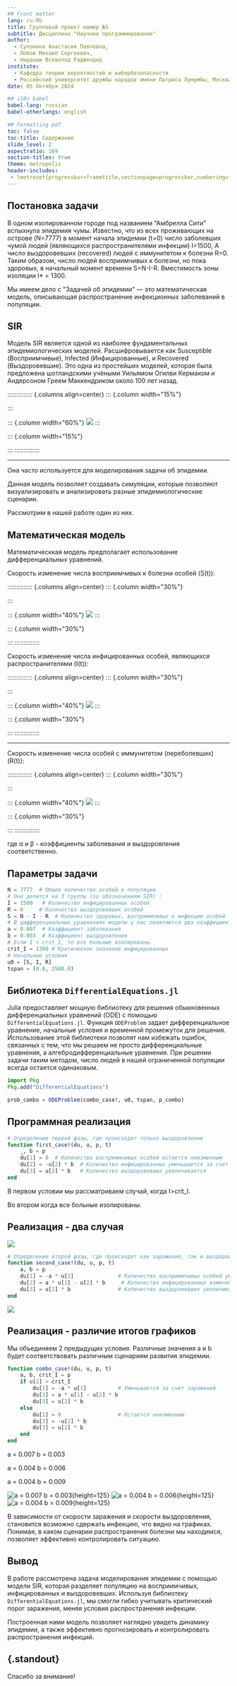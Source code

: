 ```yaml
---
## Front matter
lang: ru-RU
title: Групповой проект номер №5
subtitle: Дисциплина "Научное программирование"
author:
  - Супонина Анастасия Павловна,
  - Лобов Михаил Сергеевич,
  - Нирдоши Всеволод Раджендер
institute:
  - Кафедра теории вероятностей и кибербезопасности
  - Российский университет дружбы народов имени Патриса Лумумбы, Москва, Россия
date: 05 Октября 2024

## i18n babel
babel-lang: russian
babel-otherlangs: english

## Formatting pdf
toc: false
toc-title: Содержание
slide_level: 2
aspectratio: 169
section-titles: true
theme: metropolis
header-includes:
 - \metroset{progressbar=frametitle,sectionpage=progressbar,numbering=fraction}
---
```



## Постановка задачи

 В одном изолированном городе под названием “Амбрелла Сити” вспыхнула эпидемия чумы. Известно, что из всех проживающих на острове (N=7777) в момент начала эпидемии (t=0) число заболевших чумой людей (являющихся распространителями инфекции) I=1500, А число выздоровевших (recovered) людей с иммунитетом к болезни R=0. Таким образом, число людей восприимчивых к болезни, но пока здоровых, в начальный момент времени S=N-I-R. Вместимость зоны изоляции I* = 1300.

Мы имеем дело с "Задачей об эпидемии" — это математическая модель, описывающая распространение инфекционных заболеваний в популяции.

## SIR 

Модель SIR является одной из наиболее фундаментальных эпидемиологических моделей. Расшифровывается как Susceptible (Восприимчивые), Infected (Инфицированные), и Recovered (Выздоровевшие).
Это одна из простейших моделей, которая была предложена шотландскими учёными Уильямом Огилви Кермаком и Андерсоном Греем Маккендриком около 100 лет назад.

:::::::::::::: {.columns align=center}
::: {.column width="15%"}

:::

::: {.column width="60%"}
![](./image/9.jpg) 
::: 

::: {.column width="15%"}

:::
::::::::::::::

---

Она часто используется для моделирования задачи об эпидемии.

Данная модель позволяет создавать симуляции, которые позволяют визуализировать и анализировать разные эпидемиологические сценарии.

Рассмотрим в нашей работе один из них.

## Математическая модель

Математическкая модель предполагает использование дифференциальных уравнений.

Скорость изменение числа восприимчивых к болезни особей (S(t)):

:::::::::::::: {.columns align=center}
::: {.column width="30%"}

:::

::: {.column width="40%"}
![](./image/1.png) 
::: 

::: {.column width="30%"}

:::
::::::::::::::

Скорость изменение числа инфицированных особей, являющихся распространителями (I(t)):

:::::::::::::: {.columns align=center}
::: {.column width="30%"}

:::

::: {.column width="40%"}
![](./image/2.png) 
::: 

::: {.column width="30%"}

:::
::::::::::::::

---

Скорость изменение числа особей с иммунитетом (переболевших) (R(t)):

:::::::::::::: {.columns align=center}
::: {.column width="30%"}

:::

::: {.column width="40%"}
![](./image/3.png) 
::: 

::: {.column width="30%"}

:::
::::::::::::::

где α и β - коэффициенты заболевания и выздоровления соответственно.

## Параметры задачи

```julia
N = 7777  # Общее количество особей в популяции
# Она делится на 3 группы (по обозначениям SIR) :
I = 1500   # Количество инфицированных особей
R = 0     # Количество выздоровевших особей
S = N - I - R  # Количество здоровых, восприимчивых к инфекции особей
# В дифференциальных уравнениях модели у нас появляются два коэффициента:
a = 0.007  # Коэффициент заболевания
b = 0.003  # Коэффициент выздоровления
# Если I < crit_I, то все больные изолированы.
crit_I = 1300 # Критическое значение инфицированных
# Начальные условия
u0 = [S, I, R]
tspan = (0.0, 2500.0)
```

## Библиотека `DifferentialEquations.jl`
 
  Julia предоставляет мощную библиотеку для решения обыкновенных дифференциальных уравнений (ODE) с помощью `DifferentialEquations.jl`. Функция `ODEProblem` задает дифференциальное уравнение, начальные условия и временной промежуток для решения.
  Использование этой библиотеки позволят нам избежать ошибок, связанных с тем, что мы решаем не просто дифференциальные уравнения, а алгебродифференциальные уравнения. При решении задачи таким методом, число людей в нашей ограниченной популяции всегда остается одинаковым.

```julia
import Pkg
Pkg.add("DifferentialEquations")

prob_combo = ODEProblem(combo_case!, u0, tspan, p_combo)
```

## Программная реализация

```julia
# Определение первой фазы, где происходит только выздоровление
function first_case!(du, u, p, t)
    _, b = p
    du[1] = 0  # Количество восприимчивых особей остается неизменным
    du[2] = -u[2] * b  # Количество инфицированных уменьшается за счет выздоровления
    du[3] = u[2] * b   # Количество выздоровевших увеличивается
end
```

В первом условии мы рассматриваем случай, когда I>crit_I. 

Во втором когда все больные изолированы.

## Реализация - два случая

![](./image/a.png)

```julia
# Определение второй фазы, где происходят как заражения, так и выздоровления
function second_case!(du, u, p, t)
    a, b = p
    du[1] = -a * u[1]              # Количество восприимчивых особей уменьшается за счет заражений
    du[2] = a * u[1] - u[2] * b     # Количество инфицированных изменяется из-за заражений и выздоровлений
    du[3] = u[2] * b               # Количество выздоровевших увеличивается
end
```

![](./image/b.png)

## Реализация - различие итогов графиков

Мы объединяем 2 предыдущих условия.
Различные значения a и b будет соответствовать различным сценариям развития эпидемии.

```julia
function combo_case!(du, u, p, t)
    a, b, crit_I = p
    if u[2] > crit_I
        du[1] = -a * u[1]          # Уменьшается за счет заражений
        du[2] = a * u[1] - u[2] * b
        du[3] = u[2] * b
    else
        du[1] = 0                  # Остается неизменным
        du[2] = -u[2] * b          
        du[3] = u[2] * b       
    end
end
```

a = 0.007  b = 0.003

a = 0.004  b = 0.006 

a = 0.004  b = 0.009  

![a = 0.007 b = 0.003](./image/res1.png){height=125}
![a = 0.004 b = 0.006](./image/res2.png){height=125}
![a = 0.004 b = 0.009](./image/res3.png){height=125}

В зависимости от скорости заражения и скорости выздоровления, становится возможно сдержать инфекцию, что видно на графиках. Понимая, в каком сценарии распространения болезни мы находимся, позволяет эффективно контролировать ситуацию.

## Вывод

В работе рассмотрена задача моделирования эпидемии с помощью модели SIR, которая разделяет популяцию на восприимчивых, инфицированных и выздоровевших. Используя библиотеку `DifferentialEquations.jl`, мы смогли гибко учитывать критический порог заражения, меняя условия распространения инфекции.

Построенная нами модель позволяет наглядно увидеть динамику эпидемии, а также эффективно прогнозировать и контролировать распространения инфекций.

## {.standout}

Спасибо за внимание!